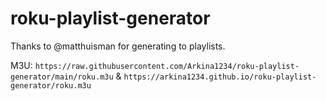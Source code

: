 # roku-playlist-generator
Thanks to @matthuisman for generating to playlists.

M3U: `https://raw.githubusercontent.com/Arkina1234/roku-playlist-generator/main/roku.m3u` & `https://arkina1234.github.io/roku-playlist-generator/roku.m3u`
